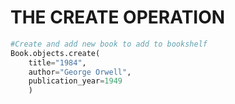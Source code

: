 # THE CREATE OPERATION

```python
#Create and add new book to add to bookshelf
Book.objects.create(
    title="1984", 
    author="George Orwell", 
    publication_year=1949
    )
```